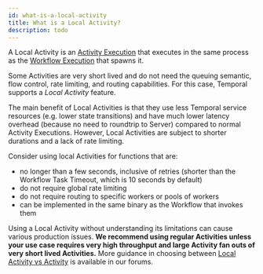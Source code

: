 ```yaml
---
id: what-is-a-local-activity
title: What is a Local Activity?
description: todo
---
```


A Local Activity is an [Activity Execution](/docs/content/what-is-an-activity-execution) that executes in the same process as the [Workflow Execution](/docs/content/what-is-a-workflow-execution) that spawns it.

Some Activities are very short lived and do not need the queuing semantic, flow control, rate limiting, and routing capabilities.
For this case, Temporal supports a _Local Activity_ feature.

The main benefit of Local Activities is that they use less Temporal service resources (e.g. lower state transitions) and have much lower latency overhead (because no need to roundtrip to Server) compared to normal Activity Executions.
However, Local Activities are subject to shorter durations and a lack of rate limiting.

Consider using local Activities for functions that are:

- no longer than a few seconds, inclusive of retries (shorter than the Workflow Task Timeout, which is 10 seconds by default)
- do not require global rate limiting
- do not require routing to specific workers or pools of workers
- can be implemented in the same binary as the Workflow that invokes them

Using a Local Activity without understanding its limitations can cause various production issues.
**We recommend using regular Activities unless your use case requires very high throughput and large Activity fan outs of very short lived Activities.**
More guidance in choosing between [Local Activity vs Activity](https://community.temporal.io/t/local-activity-vs-activity/290/3) is available in our forums.

